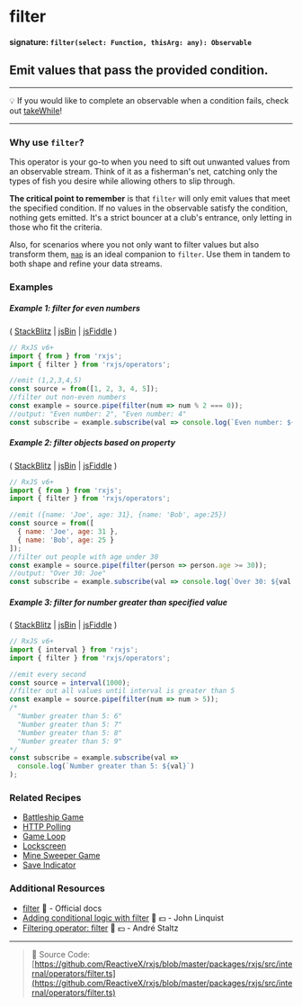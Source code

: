 # filter

#### signature: `filter(select: Function, thisArg: any): Observable`

## Emit values that pass the provided condition.

---

💡 If you would like to complete an observable when a condition fails, check out
[takeWhile](takewhile.md)!

---

### Why use `filter`?

This operator is your go-to when you need to sift out unwanted values from an observable stream. Think of it as a fisherman's net, catching only the types of fish you desire while allowing others to slip through.

**The critical point to remember** is that `filter` will only emit values that meet the specified condition. If no values in the observable satisfy the condition, nothing gets emitted. It's a strict bouncer at a club's entrance, only letting in those who fit the criteria.

Also, for scenarios where you not only want to filter values but also transform them, [`map`](../transformation/map.md) is an ideal companion to `filter`. Use them in tandem to both shape and refine your data streams.



### Examples

##### Example 1: filter for even numbers

(
[StackBlitz](https://stackblitz.com/edit/typescript-4g4cys?file=index.ts&devtoolsheight=100)
| [jsBin](http://jsbin.com/vafogoluye/1/edit?js,console) |
[jsFiddle](https://jsfiddle.net/btroncone/tkz0fuy2/) )

```js
// RxJS v6+
import { from } from 'rxjs';
import { filter } from 'rxjs/operators';

//emit (1,2,3,4,5)
const source = from([1, 2, 3, 4, 5]);
//filter out non-even numbers
const example = source.pipe(filter(num => num % 2 === 0));
//output: "Even number: 2", "Even number: 4"
const subscribe = example.subscribe(val => console.log(`Even number: ${val}`));
```

##### Example 2: filter objects based on property

(
[StackBlitz](https://stackblitz.com/edit/typescript-n73fsn?file=index.ts&devtoolsheight=100)
| [jsBin](http://jsbin.com/qihagaxuso/1/edit?js,console) |
[jsFiddle](https://jsfiddle.net/btroncone/yjdsoug1/) )

```js
// RxJS v6+
import { from } from 'rxjs';
import { filter } from 'rxjs/operators';

//emit ({name: 'Joe', age: 31}, {name: 'Bob', age:25})
const source = from([
  { name: 'Joe', age: 31 },
  { name: 'Bob', age: 25 }
]);
//filter out people with age under 30
const example = source.pipe(filter(person => person.age >= 30));
//output: "Over 30: Joe"
const subscribe = example.subscribe(val => console.log(`Over 30: ${val.name}`));
```

##### Example 3: filter for number greater than specified value

(
[StackBlitz](https://stackblitz.com/edit/typescript-eyvvfu?file=index.ts&devtoolsheight=100)
| [jsBin](http://jsbin.com/rakabaheyu/1/edit?js,console) |
[jsFiddle](https://jsfiddle.net/btroncone/g1tgreha/) )

```js
// RxJS v6+
import { interval } from 'rxjs';
import { filter } from 'rxjs/operators';

//emit every second
const source = interval(1000);
//filter out all values until interval is greater than 5
const example = source.pipe(filter(num => num > 5));
/*
  "Number greater than 5: 6"
  "Number greater than 5: 7"
  "Number greater than 5: 8"
  "Number greater than 5: 9"
*/
const subscribe = example.subscribe(val =>
  console.log(`Number greater than 5: ${val}`)
);
```

### Related Recipes

- [Battleship Game](../../recipes/battleship-game.md)
- [HTTP Polling](../../recipes/http-polling.md)
- [Game Loop](../../recipes/gameloop.md)
- [Lockscreen](../../recipes/lockscreen.md)
- [Mine Sweeper Game](../../recipes/mine-sweeper-game.md)
- [Save Indicator](../../recipes/save-indicator.md)

### Additional Resources

- [filter](https://rxjs.dev/api/operators/filter) 📰 - Official docs
- [Adding conditional logic with filter](https://egghead.io/lessons/rxjs-adding-conditional-logic-with-filter?course=step-by-step-async-javascript-with-rxjs)
  🎥 💵 - John Linquist
- [Filtering operator: filter](https://egghead.io/lessons/rxjs-filtering-operator-filter?course=rxjs-beyond-the-basics-operators-in-depth)
  🎥 💵 - André Staltz

---

> 📁 Source Code:
> [https://github.com/ReactiveX/rxjs/blob/master/packages/rxjs/src/internal/operators/filter.ts](https://github.com/ReactiveX/rxjs/blob/master/packages/rxjs/src/internal/operators/filter.ts)
